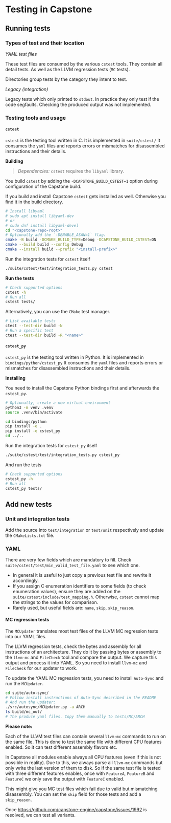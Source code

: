 # Testing in Capstone

## Running tests

### Types of test and their location

_YAML test files_

These test files are consumed by the various `cstest` tools.
They contain all detail tests. As well as the LLVM regression tests (`MC` tests).

Directories group tests by the category they intent to test.

_Legacy (integration)_

Legacy tests which only printed to `stdout`. In practice they only test if the code segfaults.
Checking the produced output was not implemented.

### Testing tools and usage

#### `cstest`

`cstest` is the testing tool written in C. It is implemented in `suite/cstest/`
It consumes the `yaml` files and reports errors or mismatches for disassembled instructions and their details.

**Building**

> _Dependencies:_ `cstest` requires the `libyaml` library.

You build `cstest` by adding the `-DCAPSTONE_BUILD_CSTEST=1` option during configuration of the Capstone build.

If you build and install Capstone `cstest` gets installed as well.
Otherwise you find it in the build directory.

```bash
# Install libyaml
# sudo apt install libyaml-dev
# or
# sudo dnf install libyaml-devel
cd "<capstone-repo-root>"
# Optionally add the `-DENABLE_ASAN=1` flag.
cmake -B build -DCMAKE_BUILD_TYPE=Debug -DCAPSTONE_BUILD_CSTEST=ON
cmake --build build --config Debug
cmake --install build --prefix "<install-prefix>"
```

Run the integration tests for `cstest` itself

```bash
./suite/cstest/test/integration_tests.py cstest
```

**Run the tests**

```bash
# Check supported options
cstest -h
# Run all
cstest tests/
```

Alternatively, you can use the `CMake` test manager.

```bash
# List available tests
ctest --test-dir build -N
# Run a specific test
ctest --test-dir build -R "<name>"
```

#### `cstest_py`

`cstest_py` is the testing tool written in Python. It is implemented in `bindings/python/cstest_py`
It consumes the `yaml` files and reports errors or mismatches for disassembled instructions and their details.

**Installing**

You need to install the Capstone Python bindings first and afterwards the `cstest_py`.

```bash
# Optionally, create a new virtual environment
python3 -m venv .venv
source .venv/bin/activate

cd bindings/python
pip install -e .
pip install -e cstest_py
cd ../..
```

Run the integration tests for `cstest_py` itself

```bash
./suite/cstest/test/integration_tests.py cstest_py
```

And run the tests

```bash
# Check supported options
cstest_py -h
# Run all
cstest_py tests/
```

## Add new tests

### Unit and integration tests

Add the source into `test/integration` or `test/unit` respectively and update the `CMakeLists.txt` file.

### YAML

There are very few fields which are mandatory to fill.
Check `suite/cstest/test/min_valid_test_file.yaml` to see which one.

- In general it is useful to just copy a previous test file and rewrite it accordingly.
- If you assign C enumeration identifiers to some fields (to check enumeration values),
ensure they are added on the `suite/cstest/include/test_mapping.h`. Otherwise, `cstest` cannot map the strings
to the values for comparison.
- Rarely used, but useful fields are: `name`, `skip`, `skip_reason`.

#### MC regression tests

The `MCUpdater` translates most test files of the LLVM MC regression tests into our YAML files.

The LLVM regression tests, check the bytes and assembly for all instructions of an architecture.
They do it by passing bytes or assembly to the `llvm-mc` and `FileCheck` tool and compare the output.
We capture this output and process it into YAML.
So you need to install `llvm-mc` and `FileCheck` for our updater to work.

To update the YAML MC regression tests, you need to install `Auto-Sync` and run the `MCUpdater`.

```bash
cd suite/auto-sync/
# Follow install instructions of Auto-Sync described in the README
# And run the updater:
./src/autosync/MCUpdater.py -a ARCH
ls build/mc_out/
# The produce yaml files. Copy them manually to tests/MC/ARCH
```

**Please note:**

Each of the LLVM test files can contain several `llvm-mc` commands to run on the same file.
This is done to test the same file with different CPU features enabled.
So it can test different assembly flavors etc.

In Capstone all modules enable always all CPU features (even if this is not
possible in reality).
Due to this, we always parse all `llvm-mc` commands but only write the last version of them to disk.
So if the same test file is tested with three different features enables, once with `FeatureA`, `FeatureB` and `FeatureC`
we only save the output with `FeatureC` enabled.

This might give you MC test files which fail due to valid but mismatching disassembly.
You can set the `skip` field for those tests and add a `skip_reason`.

Once https://github.com/capstone-engine/capstone/issues/1992 is resolved, we can
test all variants.
